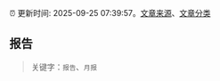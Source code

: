 :alarm_clock: 更新时间: 2025-09-25 07:39:57。[文章来源](/README.md)、[文章分类](/TAGS.md)

## 报告


> 关键字：`报告`、`月报`



